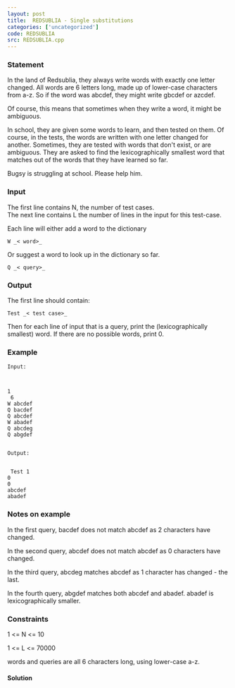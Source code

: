 ```yaml
---
layout: post
title:  REDSUBLIA - Single substitutions
categories: ['uncategorized']
code: REDSUBLIA
src: REDSUBLIA.cpp
---
```


### **Statement**

In the land of Redsublia, they always write words with exactly one letter
changed. All words are 6 letters long, made up of lower-case characters from
a-z. So if the word was abcdef, they might write gbcdef or azcdef.  
  
Of course, this means that sometimes when they write a word, it might be
ambiguous.  
  
In school, they are given some words to learn, and then tested on them. Of
course, in the tests, the words are written with one letter changed for
another. Sometimes, they are tested with words that don't exist, or are
ambiguous. They are asked to find the lexicographically smallest word that
matches out of the words that they have learned so far.  
  
Bugsy is struggling at school. Please help him.

### Input

The first line contains N, the number of test cases.  
The next line contains L the number of lines in the input for this test-case.  
  
Each line will either add a word to the dictionary

    
    
    W _< word>_

Or suggest a word to look up in the dictionary so far.

    
    
    Q _< query>_

### Output

The first line should contain:

    
    
    Test _< test case>_

Then for each line of input that is a query, print the (lexicographically
smallest) word. If there are no possible words, print 0.

### Example

    
    
    Input:
    
    1  
     6  
    W abcdef  
    Q bacdef  
    Q abcdef  
    W abadef  
    Q abcdeg  
    Q abgdef  
    
    Output:
      
     Test 1  
    0  
    0  
    abcdef  
    abadef  
    

### Notes on example

In the first query, bacdef does not match abcdef as 2 characters have changed.

In the second query, abcdef does not match abcdef as 0 characters have
changed.

In the third query, abcdeg matches abcdef as 1 character has changed - the
last.

In the fourth query, abgdef matches both abcdef and abadef. abadef is
lexicographically smaller.

### Constraints

1 <= N <= 10

1 <= L <= 70000

words and queries are all 6 characters long, using lower-case a-z.



#### **Solution**



